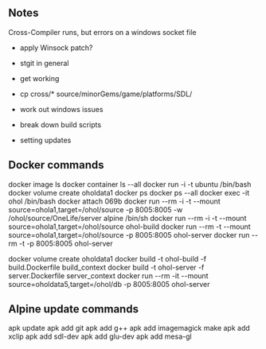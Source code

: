 ## Notes

Cross-Compiler runs, but errors on a windows socket file
- apply Winsock patch?
- stgit in general
- get working
- cp cross/* source/minorGems/game/platforms/SDL/
- work out windows issues

- break down build scripts
- setting updates


## Docker commands

docker image ls
docker container ls --all
docker run -i -t ubuntu /bin/bash 
docker volume create oholdata1
docker ps
docker ps --all
docker exec -it ohol /bin/bash
docker attach 069b
docker run --rm -i -t --mount source=ohola1,target=/ohol/source -p 8005:8005 -w /ohol/source/OneLife/server alpine /bin/sh
docker run --rm -i -t --mount source=ohola1,target=/ohol/source ohol-build
docker run --rm -t --mount source=ohola1,target=/ohol/source -p 8005:8005 ohol-server
docker run --rm -t -p 8005:8005 ohol-server

docker volume create oholdata1
docker build -t ohol-build -f build.Dockerfile build_context
docker build -t ohol-server -f server.Dockerfile server_context
docker run --rm -it --mount source=oholdata5,target=/ohol/db -p 8005:8005 ohol-server

## Alpine update commands

apk update
apk add git
apk add g++
apk add imagemagick make
apk add xclip
apk add sdl-dev
apk add glu-dev
apk add mesa-gl
